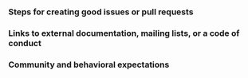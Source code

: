 ### Steps for creating good issues or pull requests



### Links to external documentation, mailing lists, or a code of conduct


### Community and behavioral expectations
